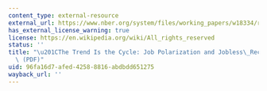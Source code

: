 ```yaml
---
content_type: external-resource
external_url: https://www.nber.org/system/files/working_papers/w18334/revisions/w18334.rev0.pdf
has_external_license_warning: true
license: https://en.wikipedia.org/wiki/All_rights_reserved
status: ''
title: "\u201CThe Trend Is the Cycle: Job Polarization and Jobless\_Recoveries.\u201D\
  \ (PDF)"
uid: 96fa16d7-afed-4258-8816-abdbdd651275
wayback_url: ''
---
```

